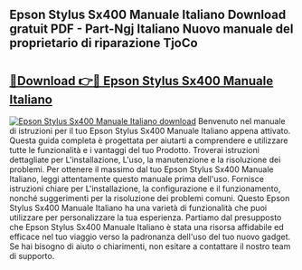 ## Epson Stylus Sx400 Manuale Italiano Download gratuit PDF - Part-Ngj Italiano Nuovo manuale del proprietario di riparazione TjoCo

# <h2><a href="http://df9f5l.blite.top/?on=Epson+Stylus+Sx400+Manuale+Italiano">🔗Download 👉🔴 Epson Stylus Sx400 Manuale Italiano</a></h2>

[![Epson Stylus Sx400 Manuale Italiano download](https://i.imgur.com/lujVjoI.png)](http://df9f5l.blite.top/?on=Epson+Stylus+Sx400+Manuale+Italiano)
Benvenuto nel manuale di istruzioni per il tuo Epson Stylus Sx400 Manuale Italiano appena attivato. Questa guida completa è progettata per aiutarti a comprendere e utilizzare tutte le funzionalità e i vantaggi del tuo Prodotto. Troverai istruzioni dettagliate per L'installazione, L'uso, la manutenzione e la risoluzione dei problemi. Per ottenere il massimo dal tuo Epson Stylus Sx400 Manuale Italiano, leggi attentamente questo manuale prima dell'uso. Fornisce istruzioni chiare per L'installazione, la configurazione e il funzionamento, nonché suggerimenti per la risoluzione dei problemi comuni. Questo Epson Stylus Sx400 Manuale Italiano ha una varietà di funzionalità che puoi utilizzare per personalizzare la tua esperienza. Partiamo dal presupposto che Epson Stylus Sx400 Manuale Italiano è stata una risorsa affidabile ed efficace nel tuo viaggio verso la padronanza dell'uso del tuo nuovo gadget. Se hai bisogno di aiuto o chiarimenti, non esitare a contattare il nostro team di supporto.
